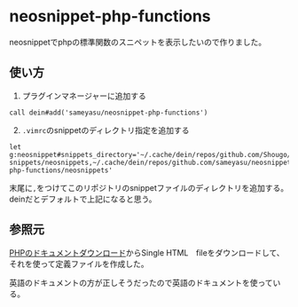 # neosnippet-php-functions

neosnippetでphpの標準関数のスニペットを表示したいので作りました。

## 使い方

1. プラグインマネージャーに追加する

```
call dein#add('sameyasu/neosnippet-php-functions')
```

2. `.vimrc`のsnippetのディレクトリ指定を追加する

```
let g:neosnippet#snippets_directory='~/.cache/dein/repos/github.com/Shougo/neosnippet-snippets/neosnippets,~/.cache/dein/repos/github.com/sameyasu/neosnippet-php-functions/neosnippets'
```

末尾に`,`をつけてこのリポジトリのsnippetファイルのディレクトリを追加する。
deinだとデフォルトで上記になると思う。

## 参照元

[PHPのドキュメントダウンロード](http://php.net/download-docs.php)からSingle HTML　fileをダウンロードして、それを使って定義ファイルを作成した。

英語のドキュメントの方が正しそうだったので英語のドキュメントを使っている。
